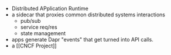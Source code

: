 - Distributed APplication Runtime
- a sidecar that proxies common distributed systems interactions
	- pub/sub
	- service req/res
	- state management
- apps generate Dapr "events" that get turned into API calls.
- a [[CNCF Project]]